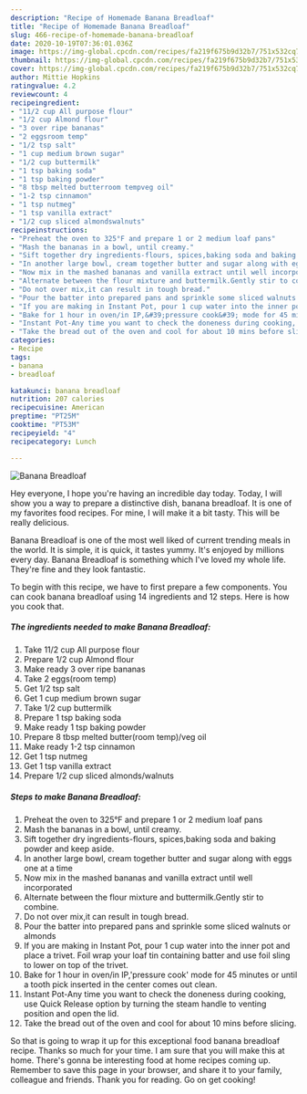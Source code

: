 ```yaml
---
description: "Recipe of Homemade Banana Breadloaf"
title: "Recipe of Homemade Banana Breadloaf"
slug: 466-recipe-of-homemade-banana-breadloaf
date: 2020-10-19T07:36:01.036Z
image: https://img-global.cpcdn.com/recipes/fa219f675b9d32b7/751x532cq70/banana-breadloaf-recipe-main-photo.jpg
thumbnail: https://img-global.cpcdn.com/recipes/fa219f675b9d32b7/751x532cq70/banana-breadloaf-recipe-main-photo.jpg
cover: https://img-global.cpcdn.com/recipes/fa219f675b9d32b7/751x532cq70/banana-breadloaf-recipe-main-photo.jpg
author: Mittie Hopkins
ratingvalue: 4.2
reviewcount: 4
recipeingredient:
- "11/2 cup All purpose flour"
- "1/2 cup Almond flour"
- "3 over ripe bananas"
- "2 eggsroom temp"
- "1/2 tsp salt"
- "1 cup medium brown sugar"
- "1/2 cup buttermilk"
- "1 tsp baking soda"
- "1 tsp baking powder"
- "8 tbsp melted butterroom tempveg oil"
- "1-2 tsp cinnamon"
- "1 tsp nutmeg"
- "1 tsp vanilla extract"
- "1/2 cup sliced almondswalnuts"
recipeinstructions:
- "Preheat the oven to 325°F and prepare 1 or 2 medium loaf pans"
- "Mash the bananas in a bowl, until creamy."
- "Sift together dry ingredients-flours, spices,baking soda and baking powder and keep aside."
- "In another large bowl, cream together butter and sugar along with eggs one at a time"
- "Now mix in the mashed bananas and vanilla extract until well incorporated"
- "Alternate between the flour mixture and buttermilk.Gently stir to combine."
- "Do not over mix,it can result in tough bread."
- "Pour the batter into prepared pans and sprinkle some sliced walnuts or almonds"
- "If you are making in Instant Pot, pour 1 cup water into the inner pot and place a trivet. Foil wrap your loaf tin containing batter and use foil sling to lower on top of the trivet."
- "Bake for 1 hour in oven/in IP,&#39;pressure cook&#39; mode for 45 minutes or until a tooth pick inserted in the center comes out clean."
- "Instant Pot-Any time you want to check the doneness during cooking, use Quick Release option by turning the steam handle to venting position and open the lid."
- "Take the bread out of the oven and cool for about 10 mins before slicing."
categories:
- Recipe
tags:
- banana
- breadloaf

katakunci: banana breadloaf 
nutrition: 207 calories
recipecuisine: American
preptime: "PT25M"
cooktime: "PT53M"
recipeyield: "4"
recipecategory: Lunch

---
```



![Banana Breadloaf](https://img-global.cpcdn.com/recipes/fa219f675b9d32b7/751x532cq70/banana-breadloaf-recipe-main-photo.jpg)

Hey everyone, I hope you're having an incredible day today. Today, I will show you a way to prepare a distinctive dish, banana breadloaf. It is one of my favorites food recipes. For mine, I will make it a bit tasty. This will be really delicious.

Banana Breadloaf is one of the most well liked of current trending meals in the world. It is simple, it is quick, it tastes yummy. It's enjoyed by millions every day. Banana Breadloaf is something which I've loved my whole life. They're fine and they look fantastic.




To begin with this recipe, we have to first prepare a few components. You can cook banana breadloaf using 14 ingredients and 12 steps. Here is how you cook that.

<!--inarticleads1-->

##### The ingredients needed to make Banana Breadloaf:

1. Take 11/2 cup All purpose flour
1. Prepare 1/2 cup Almond flour
1. Make ready 3 over ripe bananas
1. Take 2 eggs(room temp)
1. Get 1/2 tsp salt
1. Get 1 cup medium brown sugar
1. Take 1/2 cup buttermilk
1. Prepare 1 tsp baking soda
1. Make ready 1 tsp baking powder
1. Prepare 8 tbsp melted butter(room temp)/veg oil
1. Make ready 1-2 tsp cinnamon
1. Get 1 tsp nutmeg
1. Get 1 tsp vanilla extract
1. Prepare 1/2 cup sliced almonds/walnuts




<!--inarticleads2-->

##### Steps to make Banana Breadloaf:

1. Preheat the oven to 325°F and prepare 1 or 2 medium loaf pans
1. Mash the bananas in a bowl, until creamy.
1. Sift together dry ingredients-flours, spices,baking soda and baking powder and keep aside.
1. In another large bowl, cream together butter and sugar along with eggs one at a time
1. Now mix in the mashed bananas and vanilla extract until well incorporated
1. Alternate between the flour mixture and buttermilk.Gently stir to combine.
1. Do not over mix,it can result in tough bread.
1. Pour the batter into prepared pans and sprinkle some sliced walnuts or almonds
1. If you are making in Instant Pot, pour 1 cup water into the inner pot and place a trivet. Foil wrap your loaf tin containing batter and use foil sling to lower on top of the trivet.
1. Bake for 1 hour in oven/in IP,&#39;pressure cook&#39; mode for 45 minutes or until a tooth pick inserted in the center comes out clean.
1. Instant Pot-Any time you want to check the doneness during cooking, use Quick Release option by turning the steam handle to venting position and open the lid.
1. Take the bread out of the oven and cool for about 10 mins before slicing.




So that is going to wrap it up for this exceptional food banana breadloaf recipe. Thanks so much for your time. I am sure that you will make this at home. There's gonna be interesting food at home recipes coming up. Remember to save this page in your browser, and share it to your family, colleague and friends. Thank you for reading. Go on get cooking!

